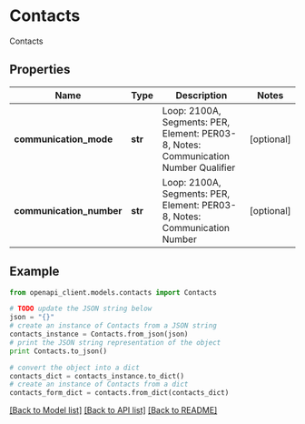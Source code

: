 # Contacts

Contacts

## Properties
Name | Type | Description | Notes
------------ | ------------- | ------------- | -------------
**communication_mode** | **str** | Loop: 2100A, Segments: PER, Element: PER03-8, Notes: Communication Number Qualifier | [optional] 
**communication_number** | **str** | Loop: 2100A, Segments: PER, Element: PER03-8, Notes: Communication Number | [optional] 

## Example

```python
from openapi_client.models.contacts import Contacts

# TODO update the JSON string below
json = "{}"
# create an instance of Contacts from a JSON string
contacts_instance = Contacts.from_json(json)
# print the JSON string representation of the object
print Contacts.to_json()

# convert the object into a dict
contacts_dict = contacts_instance.to_dict()
# create an instance of Contacts from a dict
contacts_form_dict = contacts.from_dict(contacts_dict)
```
[[Back to Model list]](../README.md#documentation-for-models) [[Back to API list]](../README.md#documentation-for-api-endpoints) [[Back to README]](../README.md)


